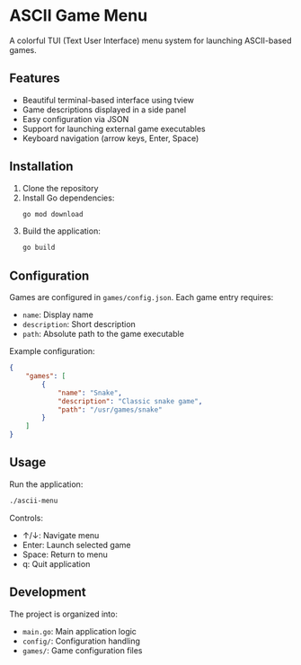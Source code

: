 # ASCII Game Menu

A colorful TUI (Text User Interface) menu system for launching ASCII-based games.

## Features

- Beautiful terminal-based interface using tview
- Game descriptions displayed in a side panel
- Easy configuration via JSON
- Support for launching external game executables
- Keyboard navigation (arrow keys, Enter, Space)

## Installation

1. Clone the repository
2. Install Go dependencies:
   ```bash
   go mod download
   ```
3. Build the application:
   ```bash
   go build
   ```

## Configuration

Games are configured in `games/config.json`. Each game entry requires:
- `name`: Display name
- `description`: Short description
- `path`: Absolute path to the game executable

Example configuration:
```json
{
    "games": [
        {
            "name": "Snake",
            "description": "Classic snake game",
            "path": "/usr/games/snake"
        }
    ]
}
```

## Usage

Run the application:
```bash
./ascii-menu
```

Controls:
- ↑/↓: Navigate menu
- Enter: Launch selected game
- Space: Return to menu
- q: Quit application

## Development

The project is organized into:
- `main.go`: Main application logic
- `config/`: Configuration handling
- `games/`: Game configuration files 